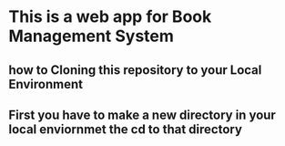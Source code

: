 <h1>This is a web app for Book Management System</h1>

<h2>how to Cloning this repository to your Local Environment <h2>
<div>
  <p>First you have to make a new directory in your local enviornmet the cd to that directory</p>
</div>
<img href =
